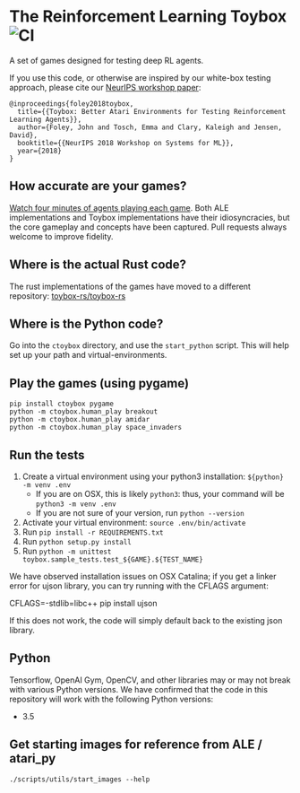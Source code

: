 # The Reinforcement Learning Toybox ![CI](https://github.com/toybox-rs/Toybox/workflows/CI/badge.svg)

A set of games designed for testing deep RL agents.

If you use this code, or otherwise are inspired by our white-box testing approach, please cite our [NeurIPS workshop paper](https://arxiv.org/abs/1812.02850):

```
@inproceedings{foley2018toybox,
  title={{Toybox: Better Atari Environments for Testing Reinforcement Learning Agents}},
  author={Foley, John and Tosch, Emma and Clary, Kaleigh and Jensen, David},
  booktitle={{NeurIPS 2018 Workshop on Systems for ML}},
  year={2018}
}
```

## How accurate are your games?

[Watch four minutes of agents playing each game](https://www.youtube.com/watch?v=spx_YQQW1Lw). Both ALE implementations and Toybox implementations have their idiosyncracies, but the core gameplay and concepts have been captured. Pull requests always welcome to improve fidelity.

## Where is the actual Rust code?

The rust implementations of the games have moved to a different repository: [toybox-rs/toybox-rs](https://github.com/toybox-rs/toybox-rs)

## Where is the Python code?

Go into the ``ctoybox`` directory, and use the ``start_python`` script. This will help set up your path and virtual-environments.

## Play the games (using pygame)

    pip install ctoybox pygame
    python -m ctoybox.human_play breakout
    python -m ctoybox.human_play amidar
    python -m ctoybox.human_play space_invaders

## Run the tests

1. Create a virtual environment using your python3 installation: `${python} -m venv .env`
   * If you are on OSX, this is likely `python3`: thus, your command will be `python3 -m venv .env`
   * If you are not sure of your version, run `python --version`
1. Activate your virtual environment: `source .env/bin/activate`
2. Run `pip install -r REQUIREMENTS.txt`
3. Run `python setup.py install`
4. Run `python -m unittest toybox.sample_tests.test_${GAME}.${TEST_NAME}`

We have observed installation issues on OSX Catalina; if you get a linker error for ujson library, you can try running with the CFLAGS argument:

CFLAGS=-stdlib=libc++ pip install ujson

If this does not work, the code will simply default back to the existing json library.


## Python

Tensorflow, OpenAI Gym, OpenCV, and other libraries may or may not break with various Python versions. We have confirmed that the code in this repository will work with the following Python versions:

* 3.5

## Get starting images for reference from ALE / atari_py

`./scripts/utils/start_images --help` 
